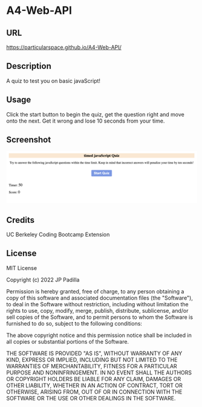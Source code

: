 # A4-Web-API

## URL

https://particularspace.github.io/A4-Web-API/

## Description

A quiz to test you on basic javaScript! 

## Usage

Click the start button to begin the quiz, get the question right and move onto the next. Get it wrong and lose 10 seconds from your time.    

## Screenshot
![A picture of the webpage](assets/images/nodeScreenShot.png "jS Quiz")

## Credits
UC Berkeley Coding Bootcamp Extension

## License

MIT License

Copyright (c) 2022 JP Padilla

Permission is hereby granted, free of charge, to any person obtaining a copy of this software and associated documentation files (the "Software"), to deal in the Software without restriction, including without limitation the rights to use, copy, modify, merge, publish, distribute, sublicense, and/or sell copies of the Software, and to permit persons to whom the Software is furnished to do so, subject to the following conditions:

The above copyright notice and this permission notice shall be included in all copies or substantial portions of the Software.

THE SOFTWARE IS PROVIDED "AS IS", WITHOUT WARRANTY OF ANY KIND, EXPRESS OR IMPLIED, INCLUDING BUT NOT LIMITED TO THE WARRANTIES OF MERCHANTABILITY, FITNESS FOR A PARTICULAR PURPOSE AND NONINFRINGEMENT. IN NO EVENT SHALL THE AUTHORS OR COPYRIGHT HOLDERS BE LIABLE FOR ANY CLAIM, DAMAGES OR OTHER LIABILITY, WHETHER IN AN ACTION OF CONTRACT, TORT OR OTHERWISE, ARISING FROM, OUT OF OR IN CONNECTION WITH THE SOFTWARE OR THE USE OR OTHER DEALINGS IN THE SOFTWARE.